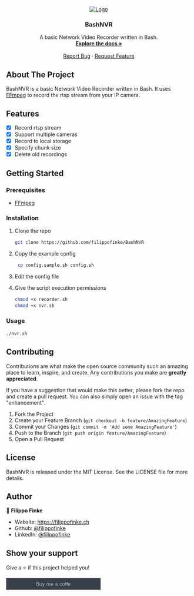 <div align="center">
  <a href="https://github.com/filippofinke/BashNVR">
    <img src="assets/robot.png" alt="Logo" height="100">
  </a>

  <br />
  <h3 align="center">BashNVR</h3>

  <p align="center">
    A basic Network Video Recorder written in Bash.
    <br />
    <a href="https://github.com/filippofinke/BashNVR"><strong>Explore the docs »</strong></a>
    <br />
    <br />
    <a href="https://github.com/filippofinke/BashNVR/issues">Report Bug</a>
    ·
    <a href="https://github.com/filippofinke/BashNVR/issues">Request Feature</a>
  </p>

</div>

## About The Project

BashNVR is a basic Network Video Recorder written in Bash. It uses [FFmpeg](https://ffmpeg.org/) to record the rtsp stream from your IP camera.

## Features

- [x] Record rtsp stream
- [x] Support multiple cameras
- [x] Record to local storage
- [x] Specify chunk size
- [x] Delete old recordings

## Getting Started

### Prerequisites

- [FFmpeg](https://ffmpeg.org/)

### Installation

1. Clone the repo
   ```sh
   git clone https://github.com/filippofinke/BashNVR
   ```
2. Copy the example config

   ```sh
    cp config.sample.sh config.sh
   ```

3. Edit the config file

4. Give the script execution permissions

   ```sh
   chmod +x recorder.sh
   chmod +x nvr.sh
   ```

### Usage

```sh
./nvr.sh
```

## Contributing

Contributions are what make the open source community such an amazing place to learn, inspire, and create. Any contributions you make are **greatly appreciated**.

If you have a suggestion that would make this better, please fork the repo and create a pull request. You can also simply open an issue with the tag "enhancement".

1. Fork the Project
2. Create your Feature Branch (`git checkout -b feature/AmazingFeature`)
3. Commit your Changes (`git commit -m 'Add some AmazingFeature'`)
4. Push to the Branch (`git push origin feature/AmazingFeature`)
5. Open a Pull Request

## License

BashNVR is released under the MIT License. See the LICENSE file for more details.

## Author

👤 **Filippo Finke**

- Website: https://filippofinke.ch
- Github: [@filippofinke](https://github.com/filippofinke)
- LinkedIn: [@filippofinke](https://linkedin.com/in/filippofinke)

## Show your support

Give a ⭐️ if this project helped you!

<a href="https://www.buymeacoffee.com/filippofinke">
  <img src="https://github.com/filippofinke/filippofinke/raw/main/images/buymeacoffe.png" alt="Buy Me A McFlurry">
</a>
